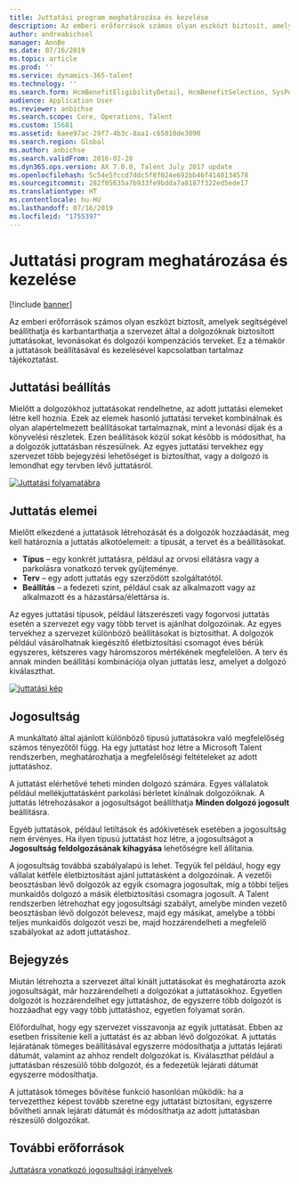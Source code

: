 ```yaml
---
title: Juttatási program meghatározása és kezelése
description: Az emberi erőforrások számos olyan eszközt biztosít, amelyek segítségével beállíthatja és karbantarthatja a szervezet által a dolgozóknak biztosított juttatásokat, levonásokat és dolgozói kompenzációs terveket. Ez a cikk a juttatások beállításával és kezelésével kapcsolatban tartalmaz tájékoztatást.
author: andreabichsel
manager: AnnBe
ms.date: 07/16/2019
ms.topic: article
ms.prod: ''
ms.service: dynamics-365-talent
ms.technology: ''
ms.search.form: HcmBenefitEligibilityDetail, HcmBenefitSelection, SysPolicyListPage, SysPolicySourceDocumentRuleType
audience: Application User
ms.reviewer: anbichse
ms.search.scope: Core, Operations, Talent
ms.custom: 15681
ms.assetid: 6aee97ac-29f7-4b3c-8aa1-c65810de3090
ms.search.region: Global
ms.author: anbichse
ms.search.validFrom: 2016-02-28
ms.dyn365.ops.version: AX 7.0.0, Talent July 2017 update
ms.openlocfilehash: 5c54e5fccd7ddc5f8f024e692bb46f4140134578
ms.sourcegitcommit: 282f05635a7b933fe9bdda7a8187f322ed5ede17
ms.translationtype: HT
ms.contentlocale: hu-HU
ms.lasthandoff: 07/16/2019
ms.locfileid: "1755397"
---
```

# <a name="define-and-manage-a-benefits-program"></a>Juttatási program meghatározása és kezelése

[!include [banner](includes/banner.md)]

Az emberi erőforrások számos olyan eszközt biztosít, amelyek segítségével beállíthatja és karbantarthatja a szervezet által a dolgozóknak biztosított juttatásokat, levonásokat és dolgozói kompenzációs terveket. Ez a témakör a juttatások beállításával és kezelésével kapcsolatban tartalmaz tájékoztatást.

<a name="benefit-setup"></a>Juttatási beállítás
-------------

Mielőtt a dolgozókhoz juttatásokat rendelhetne, az adott juttatási elemeket létre kell hoznia. Ezek az elemek hasonló juttatási terveket kombinálnak és olyan alapértelmezett beállításokat tartalmaznak, mint a levonási díjak és a könyvelési részletek. Ezen beállítások közül sokat később is módosíthat, ha a dolgozók juttatásban részesülnek. Az egyes juttatási tervekhez egy szervezet több bejegyzési lehetőséget is biztosíthat, vagy a dolgozó is lemondhat egy tervben lévő juttatásról. 

[![Juttatási folyamatábra](./media/benefit-process-flow1.png)](./media/benefit-process-flow1.png)

## <a name="benefit-elements"></a>Juttatás elemei

Mielőtt elkezdené a juttatások létrehozását és a dolgozók hozzáadását, meg kell határoznia a juttatás alkotóelemeit: a típusát, a tervet és a beállításokat.

-   **Típus** – egy konkrét juttatásra, például az orvosi ellátásra vagy a parkolásra vonatkozó tervek gyűjteménye.
-   **Terv** – egy adott juttatás egy szerződött szolgáltatótól.
-   **Beállítás** – a fedezeti szint, például csak az alkalmazott vagy az alkalmazott és a házastársa/élettársa is.

Az egyes juttatási típusok, például látszerészeti vagy fogorvosi juttatás esetén a szervezet egy vagy több tervet is ajánlhat dolgozóinak. Az egyes tervekhez a szervezet különböző beállításokat is biztosíthat. A dolgozók például vásárolhatnak kiegészítő életbiztosítási csomagot éves bérük egyszeres, kétszeres vagy háromszoros mértékének megfelelően. A terv és annak minden beállítási kombinációja olyan juttatás lesz, amelyet a dolgozó kiválaszthat. 

[![juttatási kép](./media/benefit-pic.png)](./media/benefit-pic.png)

## <a name="eligibility"></a>Jogosultság
A munkáltató által ajánlott különböző típusú juttatásokra való megfelelőség számos tényezőtől függ. Ha egy juttatást hoz létre a Microsoft Talent rendszerben, meghatározhatja a megfelelőségi feltételeket az adott juttatáshoz. 

A juttatást elérhetővé teheti minden dolgozó számára. Egyes vállalatok például mellékjuttatásként parkolási bérletet kínálnak dolgozóiknak. A juttatás létrehozásakor a jogosultságot beállíthatja **Minden dolgozó jogosult** beállításra. 

Egyéb juttatások, például letiltások és adókivetések esetében a jogosultság nem érvényes. Ha ilyen típusú juttatást hoz létre, a jogosultságot a **Jogosultság feldolgozásának kihagyása** lehetőségre kell állítania. 

A jogosultság továbbá szabályalapú is lehet. Tegyük fel például, hogy egy vállalat kétféle életbiztosítást ajánl juttatásként a dolgozóinak. A vezetői beosztásban lévő dolgozók az egyik csomagra jogosultak, míg a többi teljes munkaidős dolgozó a másik életbiztosítási csomagra jogosult. A Talent rendszerben létrehozhat egy jogosultsági szabályt, amelybe minden vezető beosztásban lévő dolgozót belevesz, majd egy másikat, amelybe a többi teljes munkaidős dolgozót veszi be, majd hozzárendelheti a megfelelő szabályokat az adott juttatáshoz.

## <a name="enrollment"></a>Bejegyzés
Miután létrehozta a szervezet által kínált juttatásokat és meghatározta azok jogosultságát, már hozzárendelheti a dolgozókat a juttatásokhoz. Egyetlen dolgozót is hozzárendelhet egy juttatáshoz, de egyszerre több dolgozót is hozzáadhat egy vagy több juttatáshoz, egyetlen folyamat során. 

Előfordulhat, hogy egy szervezet visszavonja az egyik juttatását. Ebben az esetben frissítenie kell a juttatást és az abban lévő dolgozókat. A juttatás lejáratának tömeges beállításával egyszerre módosíthatja a juttatás lejárati dátumát, valamint az ahhoz rendelt dolgozókat is. Kiválaszthat például a juttatásban részesülő több dolgozót, és a fedezetük lejárati dátumát egyszerre módosíthatja. 

A juttatások tömeges bővítése funkció hasonlóan működik: ha a tervezetthez képest tovább szeretne egy juttatást biztosítani, egyszerre bővítheti annak lejárati dátumát és módosíthatja az adott juttatásban részesülő dolgozókat.

<a name="additional-resources"></a>További erőforrások
--------

[Juttatásra vonatkozó jogosultsági irányelvek](benefit-eligibility-policies.md)



